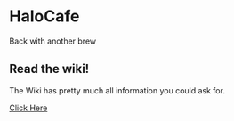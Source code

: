 # HaloCafe
Back with another brew

## Read the wiki!
The Wiki has pretty much all information you could ask for.

[Click Here](wiki/)